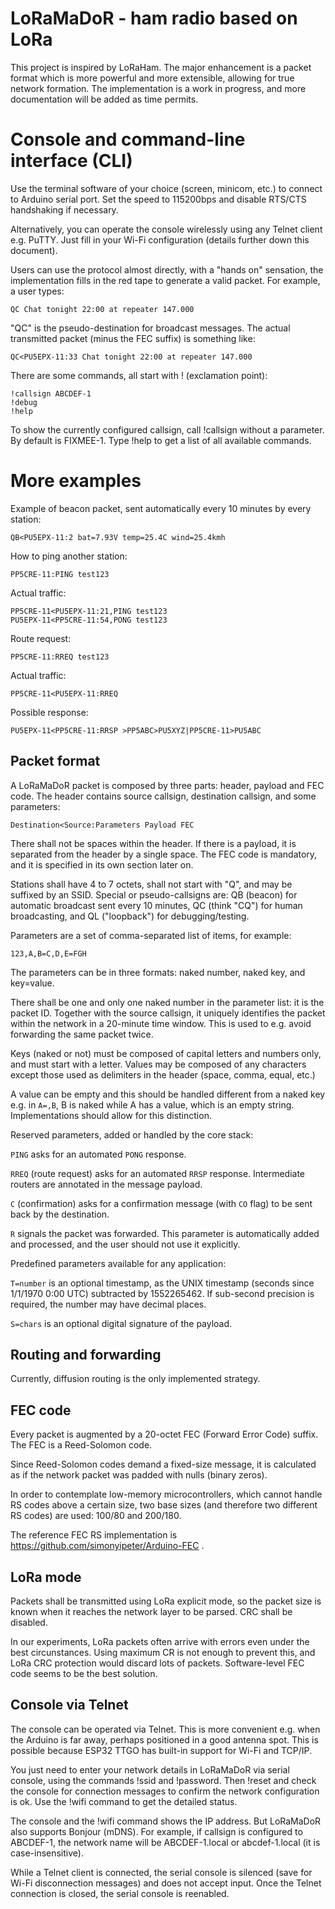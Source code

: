 # LoRaMaDoR - ham radio based on LoRa 

This project is inspired by LoRaHam. The major enhancement is a packet format
which is more powerful and more extensible, allowing for true network formation.
The implementation is a work in
progress, and more documentation will be added as time permits.

# Console and command-line interface (CLI)

Use the terminal software of your choice (screen, minicom, etc.)
to connect to Arduino serial port. Set the speed to 115200bps
and disable RTS/CTS handshaking if necessary.

Alternatively, you can operate the console wirelessly using any
Telnet client e.g. PuTTY. Just fill in your Wi-Fi configuration
(details further down this document).

Users can use the protocol almost directly, with a "hands on" sensation,
the implementation fills in the red tape to generate a valid packet.
For example, a user types:

```
QC Chat tonight 22:00 at repeater 147.000
```

"QC" is the pseudo-destination for broadcast messages. The
actual transmitted packet (minus the FEC suffix) is something like:

```
QC<PU5EPX-11:33 Chat tonight 22:00 at repeater 147.000
```

There are some commands, all start with ! (exclamation point):

```
!callsign ABCDEF-1
!debug
!help
```

To show the currently configured callsign, call !callsign without a parameter.
By default is FIXMEE-1. Type !help to get a list of all available commands.

# More examples

Example of beacon packet, sent automatically every 10 minutes by
every station:

```
QB<PU5EPX-11:2 bat=7.93V temp=25.4C wind=25.4kmh
```

How to ping another station:

```
PP5CRE-11:PING test123
```

Actual traffic:
```
PP5CRE-11<PU5EPX-11:21,PING test123
PU5EPX-11<PP5CRE-11:54,PONG test123
```

Route request:

```
PP5CRE-11:RREQ test123
```

Actual traffic:
```
PP5CRE-11<PU5EPX-11:RREQ
```

Possible response:
```
PU5EPX-11<PP5CRE-11:RRSP >PP5ABC>PU5XYZ|PP5CRE-11>PU5ABC
```

## Packet format

A LoRaMaDoR packet is composed by three parts: header, payload and FEC code.
The header contains source callsign, destination callsign, and some 
parameters:

```
Destination<Source:Parameters Payload FEC
```

There shall not be spaces within the header. If there is a payload, it is separated
from the header by a single space. The FEC code is mandatory, and it is specified
in its own section later on.

Stations shall have 4 to 7 octets, shall not start with "Q", and may be suffixed
by an SSID. Special or pseudo-callsigns are: QB (beacon) for automatic broadcast
sent every 10 minutes, QC (think "CQ") for human broadcasting, and QL ("loopback")
for debugging/testing.

Parameters are a set of comma-separated list of items, for example:

```
123,A,B=C,D,E=FGH
```

The parameters can be in three formats: naked number, naked key, and key=value.

There shall be one and only one naked number in the parameter list: it is the
packet ID. Together with the source callsign, it uniquely identifies the packet
within the network in a 20-minute time window. This is used to e.g. avoid 
forwarding the same packet twice.

Keys (naked or not) must be composed of capital letters and numbers only, and must start
with a letter. Values may be composed of any characters except those used as delimiters
in the header (space, comma, equal, etc.)

A value can be empty and this should be handled different from a naked key e.g.
in `A=,B`, B is naked while A has a value, which is an empty string. Implementations
should allow for this distinction.

Reserved parameters, added or handled by the core stack:

`PING` asks for an automated `PONG` response.

`RREQ` (route request) asks for an automated `RRSP` response. Intermediate routers are
annotated in the message payload.

`C` (confirmation) asks for a confirmation message (with `CO` flag) to be sent back by
the destination.

`R` signals the packet was forwarded. This parameter is automatically added
and processed, and the user should not use it explicitly.

Predefined parameters available for any application:

`T=number` is an optional timestamp, as the UNIX timestamp (seconds since 1/1/1970
0:00 UTC) subtracted by 1552265462. If sub-second precision is required, the number
may have decimal places.

`S=chars` is an optional digital signature of the payload.

## Routing and forwarding

Currently, diffusion routing is the only implemented strategy.

## FEC code

Every packet is augmented by a 20-octet FEC (Forward Error Code) suffix.
The FEC is a Reed-Solomon code.

Since Reed-Solomon codes demand a fixed-size message, it is calculated as if
the network packet was padded with nulls (binary zeros).

In order to contemplate low-memory microcontrollers, which cannot handle RS codes
above a certain size, two base sizes (and therefore two different RS codes) are
used: 100/80 and 200/180.

The reference FEC RS implementation is https://github.com/simonyipeter/Arduino-FEC .

## LoRa mode

Packets shall be transmitted using LoRa explicit mode, so the packet size is known
when it reaches the network layer to be parsed. CRC shall be disabled.

In our experiments, LoRa packets often arrive with errors even under the
best circunstances. Using maximum CR is not enough to prevent this, and
LoRa CRC protection would discard lots of packets. Software-level FEC code
seems to be the best solution.

## Console via Telnet

The console can be operated via Telnet. This is more convenient e.g. when
the Arduino is far away, perhaps positioned in a good antenna spot. This
is possible because ESP32 TTGO has built-in support for Wi-Fi and TCP/IP.

You just need to enter your network details in LoRaMaDoR via serial console,
using the commands !ssid and !password. Then !reset and check the console
for connection messages to confirm the network configuration is ok. Use the
!wifi command to get the detailed status.

The console and the !wifi command shows the IP address. But LoRaMaDoR also
supports Bonjour (mDNS). For example, if callsign is configured to ABCDEF-1,
the network name will be ABCDEF-1.local or abcdef-1.local (it is case-insensitive).

While a Telnet client is connected, the serial console is silenced (save
for Wi-Fi disconnection messages) and does not accept input. Once the Telnet
connection is closed, the serial console is reenabled.
